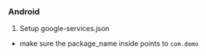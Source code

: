 ### Android

1) Setup google-services.json
- make sure the package_name inside points to `com.demo`
